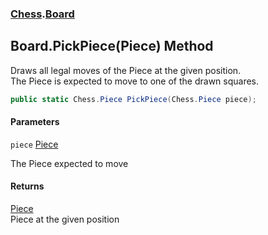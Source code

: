 ### [Chess](Chess.md 'Chess').[Board](Chess.Board.md 'Chess.Board')

## Board.PickPiece(Piece) Method

Draws all legal moves of the Piece at the given position.  
The Piece is expected to move to one of the drawn squares.

```csharp
public static Chess.Piece PickPiece(Chess.Piece piece);
```
#### Parameters

<a name='Chess.Board.PickPiece(Chess.Piece).piece'></a>

`piece` [Piece](Chess.Piece.md 'Chess.Piece')

The Piece expected to move

#### Returns
[Piece](Chess.Piece.md 'Chess.Piece')  
Piece at the given position